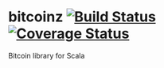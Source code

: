 bitcoinz [![Build Status](https://travis-ci.org/yzernik/bitcoinz.svg?branch=master)](https://travis-ci.org/yzernik/bitcoinz) [![Coverage Status](https://img.shields.io/coveralls/yzernik/bitcoinz.svg)](https://coveralls.io/r/yzernik/bitcoinz?branch=master)
========

Bitcoin library for Scala
